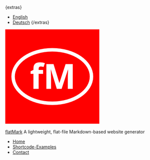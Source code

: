 {extras}
- [English](/en)
- [Deutsch](/de)
{/extras}

![Logo](/files/logo.gif)

[flatMark](/de)
A lightweight, flat-file Markdown-based website generator

- [Home](/en/home)
- [Shortcode-Examples](/en/shortcode-examples)
- [Contact](/en/contact)